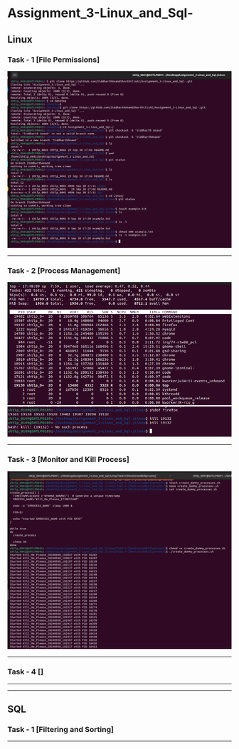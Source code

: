 # Assignment_3-Linux_and_Sql-

## Linux

### Task - 1 [File Permissions]

![alt text](Linux/screenshots/Task-1.png)

---

### Task - 2 [Process Management]

![alt text](Linux/screenshots/Task-2.1.png)
![alt text](Linux/screenshots/Task-2.2.png)

---

### Task - 3 [Monitor and Kill Process]

![alt text](Linux/screenshots/Task-3.png)

---

### Task - 4 []

---
---

## SQL

### Task - 1 [Filtering and Sorting]

---